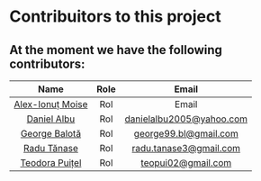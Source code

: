 # Contribuitors to this project




## At the moment we have the following contributors:
|                       Name                        | Role  |         Email         |
| :-----------------------------------------------: | :---: | :-------------------: |
| [Alex-Ionuț Moise](https://github.com/Alex-dev02) |  Rol  |         Email         |
|   [Daniel Albu](https://github.com/DanielAlbu1)   |  Rol  |         danielalbu2005@yahoo.com         |
|     [George Balotă](https://github.com/MXG99)     |  Rol  | george99.bl@gmail.com |
|     [Radu Tănase](https://github.com/RaduTns)     |  Rol  |         radu.tanase3@gmail.com         |
|    [Teodora Puițel](https://github.com/TeoP2)     |  Rol  |         teopui02@gmail.com         |

